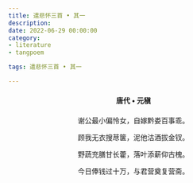 ```yaml
---
title: 遣悲怀三首 • 其一
description:
date: 2022-06-29 00:00:00
category:
- literature
- tangpoem

tags: 遣悲怀三首 • 其一

---
```


<div id="poem-author">
唐代 • 元稹
</div>
<div id="poem-body">
<p class="poem-paragraph">谢公最小偏怜女，自嫁黔娄百事乖。</p>
<p class="poem-paragraph">顾我无衣搜荩箧，泥他沽酒拔金钗。</p>
<p class="poem-paragraph">野蔬充膳甘长藿，落叶添薪仰古槐。</p>
<p class="poem-paragraph">今日俸钱过十万，与君营奠复营斋。</p>

</div>

<style>

#poem-author {
    width: 100%;
    text-align: center;
    margin: 20px 0;
    font-weight: bold;
}
#poem-body {
    width: 100%;
    text-align: center;
}
.poem-paragraph {
    font-family: "仿宋"
}

</style>